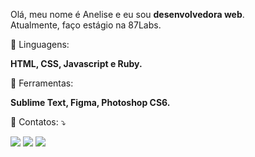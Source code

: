 <!-- <img src="https://user-images.githubusercontent.com/86319685/165975133-11ee559d-38c5-4582-9cfe-2bd01dfe507c.png" min-width="100px" max-width="200px" width="200px" align="right" alt="avatar ane"> -->


<p align="left"> 
  Olá, meu nome é Anelise e eu sou <strong>desenvolvedora web</strong>.<br>
  Atualmente, faço estágio na 87Labs.
</p>

<p align="left">
  🦄 Linguagens:
  <p><strong>HTML, CSS, Javascript e Ruby.</strong></p>
</p>

<p align="left">
  💼 Ferramentas:
  <p><strong>Sublime Text, Figma, Photoshop CS6.</strong></p>
</p>

<p align="left">
  💌 Contatos: ⤵️
</p>

<p align="left">
  <a href="mailto:anesp@protonmail.com" target="_blank" alt="Email">
  <img src="https://img.shields.io/badge/-Gmail-FF0000?style=flat-square&labelColor=FF0000&logo=proton&logoColor=white&link=anesp@protonmail.com"/></a>

  <a href="https://www.linkedin.com/in/anesp" target="_blank" alt="Linkedin">
  <img src="https://img.shields.io/badge/-Linkedin-0e76a8?style=flat-square&logo=Linkedin&logoColor=white&link=https://www.linkedin.com/in/anesp"/></a>

  <a href="https://www.instagram.com/aneepsza_" target="_blank" alt="Instagram">
  <img src="https://img.shields.io/badge/-Instagram-DF0174?style=flat-square&labelColor=DF0174&logo=instagram&logoColor=white&link=https://www.instagram.com/aneepsza_"/></a>
</p>  
